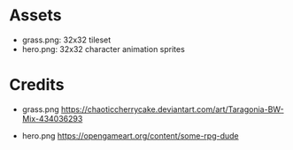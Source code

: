 # Assets

- grass.png: 32x32 tileset
- hero.png: 32x32 character animation sprites

# Credits

- grass.png
  https://chaoticcherrycake.deviantart.com/art/Taragonia-BW-Mix-434036293

- hero.png
  https://opengameart.org/content/some-rpg-dude

